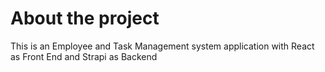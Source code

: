 # About the project
This is an Employee and Task Management system application with React as Front End and Strapi as Backend